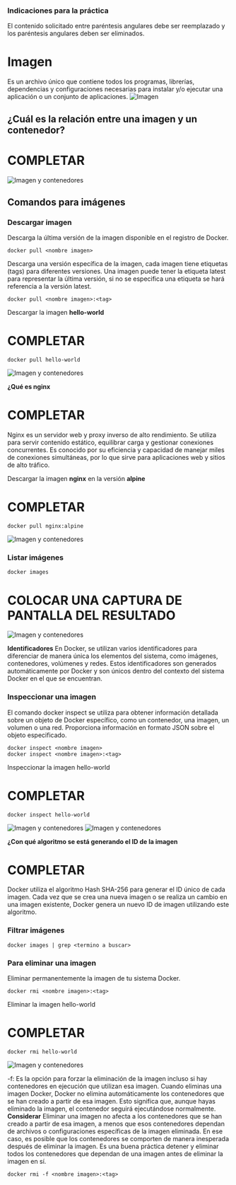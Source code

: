 ### Indicaciones para la práctica
El contenido solicitado entre paréntesis angulares debe ser reemplazado y los paréntesis angulares deben ser eliminados.

# Imagen
Es un archivo único que contiene todos los programas, librerías, dependencias y configuraciones necesarias para instalar y/o ejecutar una aplicación o un conjunto de aplicaciones.
![Imagen](imagenes/imagen.PNG)


## ¿Cuál es la relación entre una imagen y un contenedor? 
# COMPLETAR 

![Imagen y contenedores](imagenes/imagenYcontenedores.JPG)
## Comandos para imágenes

### Descargar imagen
Descarga la última versión de la imagen disponible en el registro de Docker.

```
docker pull <nombre imagen> 
```
Descarga una versión específica de la imagen, cada imagen tiene etiquetas (tags) para diferentes versiones.
Una imagen puede tener la etiqueta latest para representar la última versión, si no se especifica una etiqueta se hará referencia a la versión latest.

```
docker pull <nombre imagen>:<tag>
```

Descargar la imagen **hello-world**
# COMPLETAR

```
docker pull hello-world
```
![Imagen y contenedores](imagenes/docker_pull_image.PNG)

**¿Qué es nginx**
# COMPLETAR 

Nginx es un servidor web y proxy inverso de alto rendimiento. Se utiliza para servir contenido estático, equilibrar carga y gestionar conexiones concurrentes. Es conocido por su eficiencia y capacidad de manejar miles de conexiones simultáneas, por lo que sirve para aplicaciones web y sitios de alto tráfico.

Descargar la imagen  **nginx** en la versión **alpine**
# COMPLETAR

```
docker pull nginx:alpine
```

![Imagen y contenedores](imagenes/docker_pull_nginx.PNG)

### Listar imágenes

```
docker images
```

# COLOCAR UNA CAPTURA DE PANTALLA DEL RESULTADO 

![Imagen y contenedores](imagenes/docker_images.PNG)

**Identificadores**
En Docker, se utilizan varios identificadores para diferenciar de manera única los elementos del sistema, como imágenes, contenedores, volúmenes y redes. Estos identificadores son generados automáticamente por Docker y son únicos dentro del contexto del sistema Docker en el que se encuentran. 

### Inspeccionar una imagen
El comando docker inspect se utiliza para obtener información detallada sobre un objeto de Docker específico, como un contenedor, una imagen, un volumen o una red.  Proporciona información en formato JSON sobre el objeto especificado.

```
docker inspect <nombre imagen>
docker inspect <nombre imagen>:<tag>
```

Inspeccionar la imagen hello-world 
# COMPLETAR
```
docker inspect hello-world
```

![Imagen y contenedores](imagenes/docker_inspect_1.PNG)
![Imagen y contenedores](imagenes/docker_inspect_2.PNG)

**¿Con qué algoritmo se está generando el ID de la imagen**
# COMPLETAR

Docker utiliza el algoritmo Hash SHA-256 para generar el ID único de cada imagen. 
Cada vez que se crea una nueva imagen o se realiza un cambio en una imagen existente, Docker genera un nuevo ID de imagen utilizando este algoritmo. 

### Filtrar imágenes

```
docker images | grep <termino a buscar>
```

### Para eliminar una imagen
Eliminar permanentemente la imagen de tu sistema Docker.

```
docker rmi <nombre imagen>:<tag>
```

Eliminar la imagen hello-world 
# COMPLETAR

```
docker rmi hello-world
```

![Imagen y contenedores](imagenes/docker_delete.PNG)

-f: Es la opción para forzar la eliminación de la imagen incluso si hay contenedores en ejecución que utilizan esa imagen.
Cuando eliminas una imagen Docker, Docker no elimina automáticamente los contenedores que se han creado a partir de esa imagen. Esto significa que, aunque hayas eliminado la imagen, el contenedor seguirá ejecutándose normalmente.  
**Considerar**
Eliminar una imagen no afecta a los contenedores que se han creado a partir de esa imagen, a menos que esos contenedores dependan de archivos o configuraciones específicas de la imagen eliminada. En ese caso, es posible que los contenedores se comporten de manera inesperada después de eliminar la imagen.
Es una buena práctica detener y eliminar todos los contenedores que dependan de una imagen antes de eliminar la imagen en sí.

```
docker rmi -f <nombre imagen>:<tag>
```

